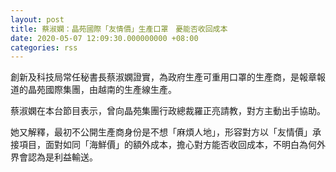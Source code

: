 ```yaml
---
layout: post
title: 蔡淑嫻：晶苑國際「友情價」生產口罩　憂能否收回成本
date: 2020-05-07 12:09:30.000000000 +08:00
categories: rss
---
```


創新及科技局常任秘書長蔡淑嫻證實，為政府生產可重用口罩的生產商，是報章報道的晶苑國際集團，由越南的生產線生產。

蔡淑嫻在本台節目表示，曾向晶苑集團行政總裁羅正亮請教，對方主動出手協助。

她又解釋，最初不公開生產商身份是不想「麻煩人地」，形容對方以「友情價」承接項目，面對如同「海鮮價」的額外成本，擔心對方能否收回成本，不明白為何外界會認為是利益輸送。
